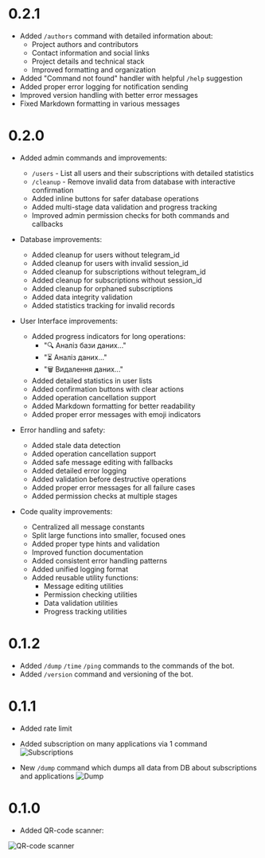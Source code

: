 # 0.2.1
- Added `/authors` command with detailed information about:
  - Project authors and contributors
  - Contact information and social links
  - Project details and technical stack
  - Improved formatting and organization
- Added "Command not found" handler with helpful `/help` suggestion
- Added proper error logging for notification sending
- Improved version handling with better error messages
- Fixed Markdown formatting in various messages

# 0.2.0
- Added admin commands and improvements:
  - `/users` - List all users and their subscriptions with detailed statistics
  - `/cleanup` - Remove invalid data from database with interactive confirmation
  - Added inline buttons for safer database operations
  - Added multi-stage data validation and progress tracking
  - Improved admin permission checks for both commands and callbacks

- Database improvements:
  - Added cleanup for users without telegram_id
  - Added cleanup for users with invalid session_id
  - Added cleanup for subscriptions without telegram_id
  - Added cleanup for subscriptions without session_id
  - Added cleanup for orphaned subscriptions
  - Added data integrity validation
  - Added statistics tracking for invalid records

- User Interface improvements:
  - Added progress indicators for long operations:
    - "🔍 Аналіз бази даних..."
    - "⏳ Аналіз даних..."
    - "🗑 Видалення даних..."
  - Added detailed statistics in user lists
  - Added confirmation buttons with clear actions
  - Added operation cancellation support
  - Added Markdown formatting for better readability
  - Added proper error messages with emoji indicators

- Error handling and safety:
  - Added stale data detection
  - Added operation cancellation support
  - Added safe message editing with fallbacks
  - Added detailed error logging
  - Added validation before destructive operations
  - Added proper error messages for all failure cases
  - Added permission checks at multiple stages

- Code quality improvements:
  - Centralized all message constants
  - Split large functions into smaller, focused ones
  - Added proper type hints and validation
  - Improved function documentation
  - Added consistent error handling patterns
  - Added unified logging format
  - Added reusable utility functions:
    - Message editing utilities
    - Permission checking utilities
    - Data validation utilities
    - Progress tracking utilities

# 0.1.2
- Added `/dump` `/time` `/ping` commands to the commands of the bot.
- Added `/version` command and versioning of the bot.
# 0.1.1
- Added rate limit
- Added subscription on many applications via 1 command
![Subscriptions](assets/many_subs.gif)

- New `/dump` command which dumps all data from DB about subscriptions and applications
![Dump](assets/dump.gif)

# 0.1.0
- Added QR-code scanner:

![QR-code scanner](assets/qr_scanner.gif)
